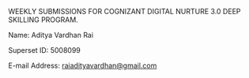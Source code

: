 WEEKLY SUBMISSIONS FOR COGNIZANT DIGITAL NURTURE 3.0 DEEP SKILLING PROGRAM.

Name: Aditya Vardhan Rai

Superset ID: 5008099

E-mail Address: raiadityavardhan@gmail.com
